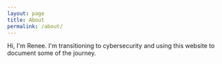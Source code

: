 ```yaml
---
layout: page
title: About
permalink: /about/
---
```


Hi, I'm Renee. I'm transitioning to cybersecurity and using this website to document some of the journey. 
